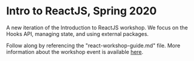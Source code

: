 # Intro to ReactJS, Spring 2020
A new iteration of the Introduction to ReactJS workshop. We focus on the Hooks API, managing state, and using external packages.

Follow along by referencing the "react-workshop-guide.md" file. More information about the workshop event is available [here](https://csc.barnard.edu/events/workshop-build-interactive-web-app).

